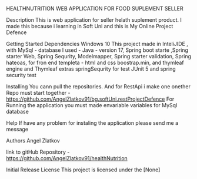 HEALTHNUTRITION
WEB APPLICATION FOR FOOD SUPLEMENT SELLER

Description
 This is web application for seller helath suplement product. 
 I made this because i learning in Soft Uni and this is My Online Project Defence

Getting Started
Dependencies
Windows 10
This project made in InteliJIDE , with MySql - database
I used  - Java - version 17, 
Spring boot starte ,Spring starter Web, Spring Sequrity, Modelmapper, Spring starter validation, Spring hateoas,
for fron end templeta - html and css boostrap.min, and thymleaf engine and Thymleaf extras springSequrity
for test JUnit 5 and spring security test

Installing
You cann pull the repositories.
And for RestApi i make one onether Repo  must start together - https://github.com/AngelZlatkov91/bg.softUni.restProjectDefence
For Running the application you must made envariable variables for MySql database

Help
If have any problem for instaling the application please send me a message 


Authors
Angel Zlatkov

link to gitHub Repository  - https://github.com/AngelZlatkov91/healthNutrition

Initial Release
License
This project is licensed under the [None] 

